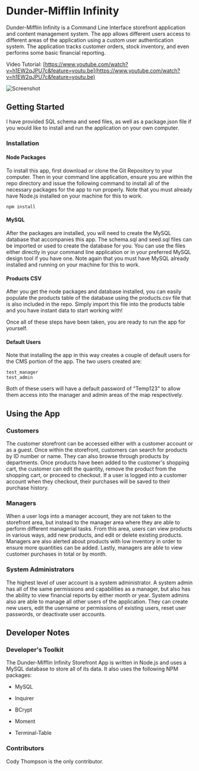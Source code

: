 # Dunder-Mifflin Infinity

Dunder-Mifflin Infinity is a Command Line Interface storefront application and content management system.  The app allows different users access to different areas of the application using a custom user authentication system.  The application tracks customer orders, stock inventory, and even performs some basic financial reporting.

Video Tutorial: [https://www.youtube.com/watch?v=h1EW2qJPU7c&feature=youtu.be](https://www.youtube.com/watch?v=h1EW2qJPU7c&feature=youtu.be)

![Screenshot](https://cdt12988.github.io/images/portfolio/dmi.jpg "Dunder-Mifflin Infinity Screenshot")

## Getting Started

I have provided SQL schema and seed files, as well as a package.json file if you would like to install and run the application on your own computer.

### Installation

#### Node Packages

To install this app, first download or clone the Git Repository to your computer.  Then in your command line application, ensure you are within the repo directory and issue the following command to install all of the necessary packages for the app to run properly. Note that you must already have Node.js installed on your machine for this to work.

```
npm install
```

#### MySQL

After the packages are installed, you will need to create the MySQL database that accompanies this app.  The schema.sql and seed.sql files can be imported or used to create the database for you.  You can use the files either directly in your command line application or in your preferred MySQL design tool if you have one.  Note again that you must have MySQL already installed and running on your machine for this to work.

#### Products CSV

After you get the node packages and database installed, you can easily populate the products table of the database using the products.csv file that is also included in the repo.  Simply import this file into the products table and you have instant data to start working with!

Once all of these steps have been taken, you are ready to run the app for yourself.  

#### Default Users

Note that installing the app in this way creates a couple of default users for the CMS portion of the app.  The two users created are:

```
test_manager
test_admin
```

Both of these users will have a default password of "Temp123" to allow them access into the manager and admin areas of the map respectively.

## Using the App

### Customers

The customer storefront can be accessed either with a customer account or as a guest.  Once within the storefront, customers can search for products by ID number or name.  They can also browse through products by departments.  Once products have been added to the customer's shopping cart, the customer can edit the quantity, remove the product from the shopping cart, or proceed to checkout.  If a user is logged into a customer account when they checkout, their purchases will be saved to their purchase history.

### Managers

When a user logs into a manager account, they are not taken to the storefront area, but instead to the manager area where they are able to perform different managerial tasks.  From this area, users can view products in various ways, add new products, and edit or delete existing products.  Managers are also alerted about products with low inventory in order to ensure more quantities can be added.  Lastly, managers are able to view customer purchases in total or by month.

### System Administrators

The highest level of user account is a system administrator.  A system admin has all of the same permissions and capabilities as a manager, but also has the ability to view financial reports by either month or year.  System admins also are able to manage all other users of the application.  They can create new users, edit the username or permissions of existing users, reset user passwords, or deactivate user accounts.

## Developer Notes

### Developer's Toolkit

The Dunder-Mifflin Infinity Storefront App is written in Node.js and uses a MySQL database to store all of its data.  It also uses the following NPM packages:

* MySQL

* Inquirer

* BCrypt

* Moment

* Terminal-Table

### Contributors

Cody Thompson is the only contributor.